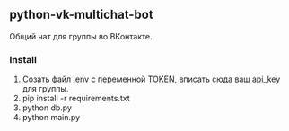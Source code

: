 ## python-vk-multichat-bot
Общий чат для группы во ВКонтакте.

### Install
1. Созать файл .env c переменной TOKEN, вписать сюда ваш api_key для группы.
2. pip install -r requirements.txt
3. python db.py
4. python main.py
